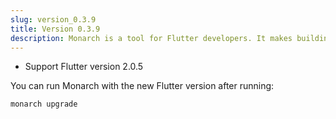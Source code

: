```yaml
---
slug: version_0.3.9
title: Version 0.3.9
description: Monarch is a tool for Flutter developers. It makes building beautiful apps a simpler and faster experience.
---
```


- Support Flutter version 2.0.5

You can run Monarch with the new Flutter version after running:
```
monarch upgrade
```
